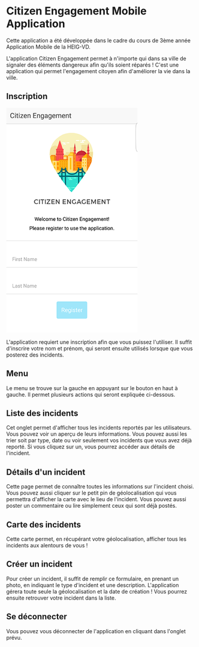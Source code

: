 # Citizen Engagement Mobile Application

Cette application a été développée dans le cadre du cours de 3ème année Application Mobile de la HEIG-VD.

L'application Citizen Engagement permet à n'importe qui dans sa ville de signaler des éléments dangereux afin qu'ils soient réparés ! C'est une application qui permet l'engagement citoyen afin d'améliorer la vie dans la ville.

## Inscription

![Register](readme_picture/1.png "Register")

L'application requiert une inscription afin que vous puissez l'utiliser. Il suffit d'inscrire votre nom et prénom, qui seront ensuite utilisés lorsque que vous posterez des incidents.

## Menu
Le menu se trouve sur la gauche en appuyant sur le bouton en haut à gauche. Il permet plusieurs actions qui seront expliquée ci-dessous.

## Liste des incidents

Cet onglet permet d'afficher tous les incidents reportés par les utilisateurs. Vous pouvez voir un aperçu de leurs informations. Vous pouvez aussi les trier soit par type, date ou voir seulement vos incidents que vous avez déjà reporté. Si vous cliquez sur un, vous pourrez accéder aux détails de l'incident.

## Détails d'un incident

Cette page permet de connaître toutes les informations sur l'incident choisi. Vous pouvez aussi cliquer sur le petit pin de géolocalisation qui vous permettra d'afficher la carte avec le lieu de l'incident. Vous pouvez aussi poster un commentaire ou lire simplement ceux qui sont déjà postés.

## Carte des incidents

Cette carte permet, en récupérant votre géolocalisation, afficher tous les incidents aux alentours de vous !

## Créer un incident

Pour créer un incident, il suffit de remplir ce formulaire, en prenant un photo, en indiquant le type d'incident et une description. L'application gérera toute seule la géolocalisation et la date de création ! Vous pourrez ensuite retrouver votre incident dans la liste.

## Se déconnecter

Vous pouvez vous déconnecter de l'application en cliquant dans l'onglet prévu.
